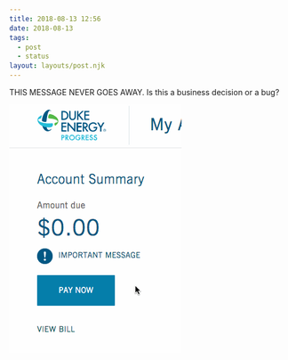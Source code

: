 ```yaml
---
title: 2018-08-13 12:56
date: 2018-08-13
tags:
  - post
  - status
layout: layouts/post.njk
---
```

THIS MESSAGE NEVER GOES AWAY. Is this a business decision or a bug?

![Important message about my zero balance on Duke Energy website.](/img/imptmsg.gif)